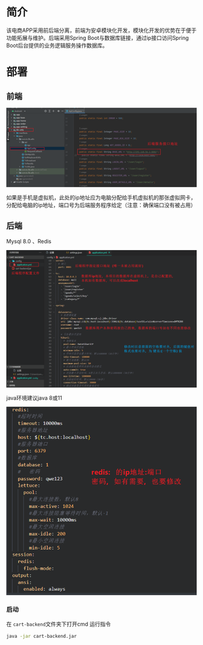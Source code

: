 # 简介

该电商APP采用前后端分离，前端为安卓模块化开发，模块化开发的优势在于便于功能拓展与维护。后端采用Spring Boot与数据库链接，通过ip接口访问Spring Boot后台提供的业务逻辑服务操作数据库。

# 部署

## 前端

![image-20230604004044833](images\README\image-20230604004044833.png)

如果是手机是虚拟机，此处的ip地址应为电脑分配给手机虚拟机的那张虚拟网卡，分配给电脑的ip地址，端口号为后端服务程序给定（注意：确保端口没有被占用）

## 后端

Mysql 8.0 、Redis

![image-20230604005117634](images\README\image-20230604005117634.png)

java环境建议java 8或11

![image-20230604005454628](images\README\image-20230604005454628.png)

### 启动

在 `cart-backend`文件夹下打开cmd 运行指令

~~~bash
java -jar cart-backend.jar
~~~

